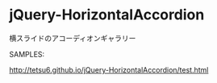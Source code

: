 # jQuery-HorizontalAccordion
横スライドのアコーディオンギャラリー

SAMPLES:

http://tetsu6.github.io/jQuery-HorizontalAccordion/test.html
